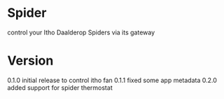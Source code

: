 # Spider

control your Itho Daalderop Spiders via its gateway

# Version

0.1.0 initial release to control itho fan
0.1.1 fixed some app metadata
0.2.0 added support for spider thermostat
